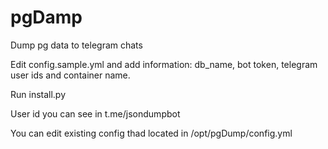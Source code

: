 # pgDamp
Dump pg data to telegram chats

Edit config.sample.yml and add information: db_name, bot token, telegram user ids and container name.

Run install.py

User id you can see in t.me/jsondumpbot

You can edit existing config thad located in /opt/pgDump/config.yml